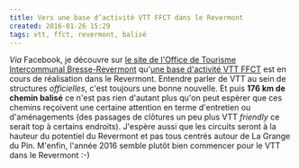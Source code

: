 ```yaml
---
title: Vers une base d’activité VTT FFCT dans le Revermont
created: 2016-01-26 15:29
tags: vtt, ffct, revermont, balisé
---
```


*Via* Facebook, je découvre sur [le site de l'Office de Tourisme Intercommunal
Bresse-Revermont](http://www.bresse-revermont.fr/randonnees-ain-vtt-revermont-jura-bresse-ain_rando-aintourisme/cyclotourisme-et-vtt/base-dactivite-vtt-ffct-en-cours-de-labellisation/)
qu'[une base d'activité VTT FFCT](http://ffct.org/randonner-a-velo/vtt/) est en
cours de réalisation dans le Revermont. Entendre parler de VTT au sein de
structures *officielles*, c'est toujours une bonne nouvelle.  Et
puis **176&nbsp;km de chemin balisé** ce n'est pas rien d'autant plus qu'on peut
espèrer que ces chemins reçoivent une certaine attention en terme d'entretien ou
d'aménagements (des passages de clôtures un peu plus VTT *friendly* ce serait
top à certains endroits).
J'espère aussi que les circuits seront à la hauteur du potentiel du Revermont et
pas tous centrés autour de La Grange du Pin. M'enfin, l'année 2016 semble plutôt
bien commencer pour le VTT dans le Revermont :-)
